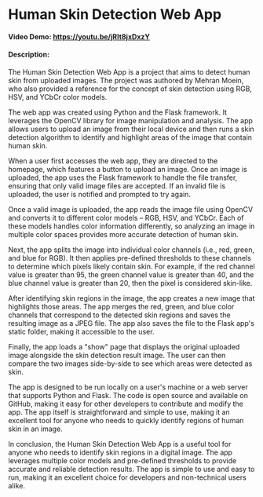 # Human Skin Detection Web App
#### Video Demo:  <https://youtu.be/jRIt8jxDxzY>
#### Description:
The Human Skin Detection Web App is a project that aims to detect human skin from uploaded images. The project was authored by Mehran Moein, who also provided a reference for the concept of skin detection using RGB, HSV, and YCbCr color models.

The web app was created using Python and the Flask framework. It leverages the OpenCV library for image manipulation and analysis. The app allows users to upload an image from their local device and then runs a skin detection algorithm to identify and highlight areas of the image that contain human skin.

When a user first accesses the web app, they are directed to the homepage, which features a button to upload an image. Once an image is uploaded, the app uses the Flask framework to handle the file transfer, ensuring that only valid image files are accepted. If an invalid file is uploaded, the user is notified and prompted to try again.

Once a valid image is uploaded, the app reads the image file using OpenCV and converts it to different color models – RGB, HSV, and YCbCr. Each of these models handles color information differently, so analyzing an image in multiple color spaces provides more accurate detection of human skin.

Next, the app splits the image into individual color channels (i.e., red, green, and blue for RGB). It then applies pre-defined thresholds to these channels to determine which pixels likely contain skin. For example, if the red channel value is greater than 95, the green channel value is greater than 40, and the blue channel value is greater than 20, then the pixel is considered skin-like.

After identifying skin regions in the image, the app creates a new image that highlights those areas. The app merges the red, green, and blue color channels that correspond to the detected skin regions and saves the resulting image as a JPEG file. The app also saves the file to the Flask app's static folder, making it accessible to the user.

Finally, the app loads a "show" page that displays the original uploaded image alongside the skin detection result image. The user can then compare the two images side-by-side to see which areas were detected as skin.

The app is designed to be run locally on a user's machine or a web server that supports Python and Flask. The code is open source and available on GitHub, making it easy for other developers to contribute and modify the app. The app itself is straightforward and simple to use, making it an excellent tool for anyone who needs to quickly identify regions of human skin in an image.

In conclusion, the Human Skin Detection Web App is a useful tool for anyone who needs to identify skin regions in a digital image. The app leverages multiple color models and pre-defined thresholds to provide accurate and reliable detection results. The app is simple to use and easy to run, making it an excellent choice for developers and non-technical users alike.